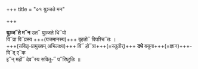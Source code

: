+++
title = "०१ युञ्जते मन"

+++

**युञ्ज᳓ते म᳓न** उत᳓ युञ्जते धि᳓यो  
वि᳓प्रा वि᳓प्रस्य +++(यजमानस्य)+++ बृहतो᳓ विपश्चि᳓तः ।  
+++(सवितृ-प्रामुख्यम् अभिलक्ष्य)+++ वि᳓ हो᳓त्रा+++(=स्तुतीर्)+++ **दधे** वयुना+++(=ज्ञान)+++-वि᳓द् ए᳓क  
इ᳓न् मही᳓ देव᳓स्य सवितुᳶ᳓ प᳓रिष्टुतिः ॥
